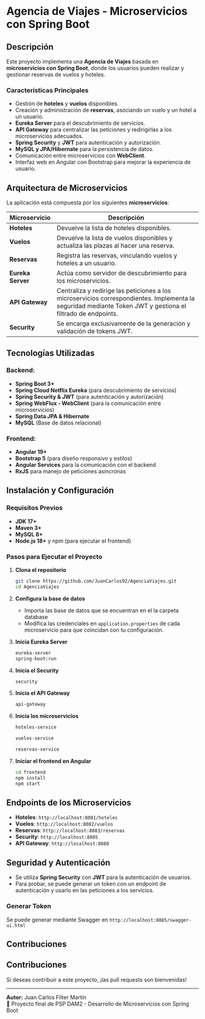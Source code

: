 # Agencia de Viajes - Microservicios con Spring Boot

## Descripción
Este proyecto implementa una **Agencia de Viajes** basada en **microservicios con Spring Boot**, donde los usuarios pueden realizar y gestionar reservas de vuelos y hoteles. 

### Características Principales
- Gestión de **hoteles** y **vuelos** disponibles.
- Creación y administración de **reservas**, asociando un vuelo y un hotel a un usuario.
- **Eureka Server** para el descubrimiento de servicios.
- **API Gateway** para centralizar las peticiones y redirigirlas a los microservicios adecuados.
- **Spring Security** y **JWT** para autenticación y autorización.
- **MySQL y JPA/Hibernate** para la persistencia de datos.
- Comunicación entre microservicios con **WebClient**.
- Interfaz web en Angular con Bootstrap para mejorar la experiencia de usuario.

## Arquitectura de Microservicios
La aplicación está compuesta por los siguientes **microservicios**:

| Microservicio    | Descripción |
|-----------------|-------------|
| **Hoteles**     | Devuelve la lista de hoteles disponibles. |
| **Vuelos**      | Devuelve la lista de vuelos disponibles y actualiza las plazas al hacer una reserva. |
| **Reservas**    | Registra las reservas, vinculando vuelos y hoteles a un usuario. |
| **Eureka Server** | Actúa como servidor de descubrimiento para los microservicios. |
| **API Gateway**  | Centraliza y redirige las peticiones a los microservicios correspondientes. Implementa la seguridad mediante Token JWT y gestiona el filtrado de endpoints.|
| **Security**  | Se encarga exclusivamente de la generación y validación de tokens JWT. |

## Tecnologías Utilizadas
### Backend:
- **Spring Boot 3+**
- **Spring Cloud Netflix Eureka** (para descubrimiento de servicios)
- **Spring Security & JWT** (para autenticación y autorización)
- **Spring WebFlux - WebClient** (para la comunicación entre microservicios)
- **Spring Data JPA & Hibernate**
- **MySQL** (Base de datos relacional)

### Frontend:
- **Angular 19+**
- **Bootstrap 5** (para diseño responsivo y estilos)
- **Angular Services** para la comunicación con el backend
- **RxJS** para manejo de peticiones asíncronas

## Instalación y Configuración
### Requisitos Previos
- **JDK 17+**
- **Maven 3+**
- **MySQL 8+**
- **Node.js 18+** y npm (para ejecutar el frontend)

### Pasos para Ejecutar el Proyecto
1. **Clona el repositorio**
   ```bash
   git clone https://github.com/JuanCarlos92/AgenciaViajes.git
   cd AgenciaViajes
   ```

2. **Configura la base de datos**
   - Importa las base de datos que se encuentran en el la carpeta database
   - Modifica las credenciales en `application.properties` de cada microservicio para que coincidan con tu configuración.

3. **Inicia Eureka Server**
   ```bash
   eureka-server
   spring-boot:run
   ```
   
4. **Inicia el Security**
   ```bash
   security
   ```
   
5. **Inicia el API Gateway**
   ```bash
   api-gateway
   ```
   
6. **Inicia los microservicios**
   ```bash
   hoteles-service
   ```
   ```bash
   vuelos-service
   ```
   ```bash
   reservas-service
   ```
   
7. **Iniciar el frontend en Angular**
   ```bash
   cd frontend
   npm install
   npm start
   ```
   
## Endpoints de los Microservicios
   - **Hoteles**: `http://localhost:8081/hoteles`
   - **Vuelos**: `http://localhost:8082/vuelos`
   - **Reservas**: `http://localhost:8083/reservas`
   - **Security**: `http://localhost:8085`
   - **API Gateway**: `http://localhost:8080`

## Seguridad y Autenticación
- Se utiliza **Spring Security** con **JWT** para la autenticación de usuarios.
- Para probar, se puede generar un token con un endpoint de autenticación y usarlo en las peticiones a los servicios.

### Generar Token
Se puede generar mediante Swagger en `http://localhost:8085/swagger-ui.html`

## Contribuciones

## Contribuciones
Si deseas contribuir a este proyecto, ¡las pull requests son bienvenidas!

---
**Autor:** Juan Carlos Filter Martín  
📌 Proyecto final de PSP DAM2 - Desarrollo de Microservicios con Spring Boot
